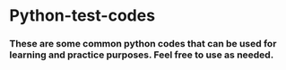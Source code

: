 # Python-test-codes




### These are some common python codes that can be used for learning and practice purposes. Feel free to use as needed.
